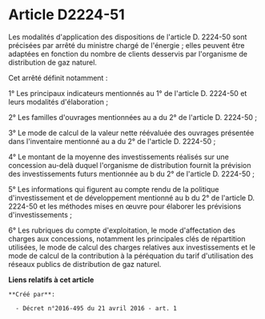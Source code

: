 # Article D2224-51

Les modalités d'application des dispositions de l'article D. 2224-50 sont précisées par arrêté du ministre chargé de
l'énergie ; elles peuvent être adaptées en fonction du nombre de clients desservis par l'organisme de distribution de gaz
naturel. 

Cet arrêté définit notamment : 

1° Les principaux indicateurs mentionnés au 1° de l'article D. 2224-50 et leurs modalités d'élaboration ; 

2° Les familles d'ouvrages mentionnées au a du 2° de l'article D. 2224-50 ; 

3° Le mode de calcul de la valeur nette réévaluée des ouvrages présentée dans l'inventaire mentionné au a du 2° de l'article
D. 2224-50 ; 

4° Le montant de la moyenne des investissements réalisés sur une concession au-delà duquel l'organisme de distribution
fournit la prévision des investissements futurs mentionnée au b du 2° de l'article D. 2224-50 ; 

5° Les informations qui figurent au compte rendu de la politique d'investissement et de développement mentionné au b du 2° de
l'article D. 2224-50 et les méthodes mises en œuvre pour élaborer les prévisions d'investissements ; 

6° Les rubriques du compte d'exploitation, le mode d'affectation des charges aux concessions, notamment les principales clés
de répartition utilisées, le mode de calcul des charges relatives aux investissements et le mode de calcul de la contribution
à la péréquation du tarif d'utilisation des réseaux publics de distribution de gaz naturel.

**Liens relatifs à cet article**

	**Créé par**:

	  - Décret n°2016-495 du 21 avril 2016 - art. 1
